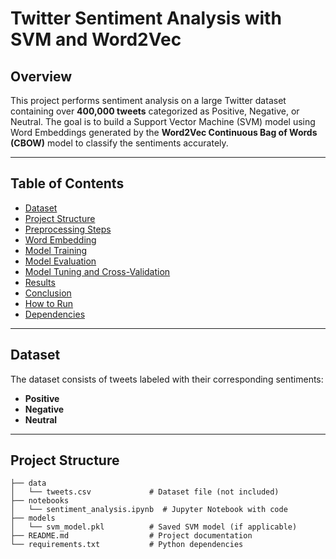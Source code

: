 # Twitter Sentiment Analysis with SVM and Word2Vec

## Overview

This project performs sentiment analysis on a large Twitter dataset containing over **400,000 tweets** categorized as Positive, Negative, or Neutral. The goal is to build a Support Vector Machine (SVM) model using Word Embeddings generated by the **Word2Vec Continuous Bag of Words (CBOW)** model to classify the sentiments accurately.

---

## Table of Contents

- [Dataset](#dataset)
- [Project Structure](#project-structure)
- [Preprocessing Steps](#preprocessing-steps)
- [Word Embedding](#word-embedding)
- [Model Training](#model-training)
- [Model Evaluation](#model-evaluation)
- [Model Tuning and Cross-Validation](#model-tuning-and-cross-validation)
- [Results](#results)
- [Conclusion](#conclusion)
- [How to Run](#how-to-run)
- [Dependencies](#dependencies)

---

## Dataset

The dataset consists of tweets labeled with their corresponding sentiments:

- **Positive**
- **Negative**
- **Neutral**

---

## Project Structure

```plaintext
├── data
│   └── tweets.csv             # Dataset file (not included)
├── notebooks
│   └── sentiment_analysis.ipynb  # Jupyter Notebook with code
├── models
│   └── svm_model.pkl          # Saved SVM model (if applicable)
├── README.md                  # Project documentation
└── requirements.txt           # Python dependencies
